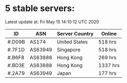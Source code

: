 # 5 stable servers:

Latest update at: Fri May 15 14:10:12 UTC 2020

| ID | ASN | Server Country | Online |
| -- | --- | -------------- | ------ |
| #.D09B | AS174 | United States | 518 hrs |
| #.7F1D | AS63949 | Singapore | 518 hrs |
| #.B6F8 | AS63888 | Hong Kong | 269 hrs |
| #.BD3E | AS63888 | Hong Kong | 1337 hrs |
| #.2A79 | AS63949 | Japan | 177 hrs |

